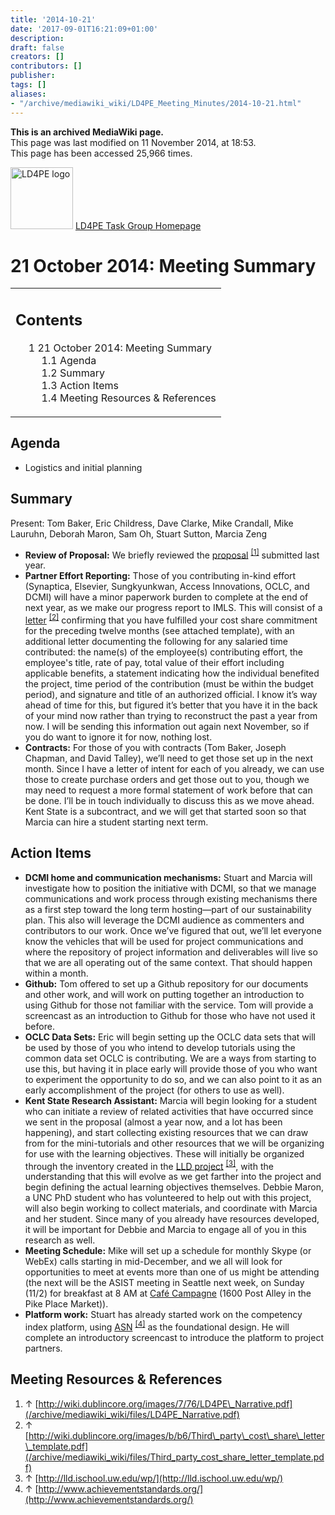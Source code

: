 ```yaml
---
title: '2014-10-21'
date: '2017-09-01T16:21:09+01:00'
description: 
draft: false
creators: []
contributors: []
publisher: 
tags: []
aliases:
- "/archive/mediawiki_wiki/LD4PE_Meeting_Minutes/2014-10-21.html"
---
```


 **This is an archived MediaWiki page.**  
This page was last modified on 11 November 2014, at 18:53.  
This page has been accessed 25,966 times.

[<img alt="LD4PE logo" src="/archive/mediawiki_wiki/images/Ld4pe.png" width="100" height="99">](/archive/mediawiki_wiki/images/Ld4pe.png "LD4PE logo") [LD4PE Task Group Homepage](/archive/mediawiki_wiki/Pet/ld4pe)

# 21 October 2014: Meeting Summary 
<table id="toc" class="toc">
  <tr>
    <td>
      <div id="toctitle">
        <h2>Contents</h2>
      </div>
      <ul>
        <li class="toclevel-1 tocsection-1">
          <a href="#21_October_2014:_Meeting_Summary"><span class="tocnumber">1</span> <span class="toctext">21 October 2014: Meeting Summary</span></a>
          <ul>
            <li class="toclevel-2 tocsection-2"><a href="#Agenda"><span class="tocnumber">1.1</span> <span class="toctext">Agenda</span></a></li>
            <li class="toclevel-2 tocsection-3"><a href="#Summary"><span class="tocnumber">1.2</span> <span class="toctext">Summary</span></a></li>
            <li class="toclevel-2 tocsection-4"><a href="#Action_Items"><span class="tocnumber">1.3</span> <span class="toctext">Action Items</span></a></li>
            <li class="toclevel-2 tocsection-5"><a href="#Meeting_Resources_.26_References"><span class="tocnumber">1.4</span> <span class="toctext">Meeting Resources &amp; References</span></a></li>
          </ul>
        </li>
      </ul>
    </td>
  </tr>
</table>


## Agenda 

- Logistics and initial planning

## Summary 

Present: Tom Baker, Eric Childress, Dave Clarke, Mike Crandall, Mike Lauruhn, Deborah Maron, Sam Oh, Stuart Sutton, Marcia Zeng

- **Review of Proposal:** We briefly reviewed the [proposal](/archive/mediawiki_wiki/files/LD4PE_Narrative.pdf) <sup id="cite_ref-0" class="reference"><a href="#cite_note-0">[1]</a></sup> submitted last year.
- **Partner Effort Reporting:** Those of you contributing in-kind effort (Synaptica, Elsevier, Sungkyunkwan, Access Innovations, OCLC, and DCMI) will have a minor paperwork burden to complete at the end of next year, as we make our progress report to IMLS. This will consist of a [letter](/archive/mediawiki_wiki/files/Third_party_cost_share_letter_template.pdf) <sup id="cite_ref-1" class="reference"><a href="#cite_note-1">[2]</a></sup> confirming that you have fulfilled your cost share commitment for the preceding twelve months (see attached template), with an additional letter documenting the following for any salaried time contributed: the name(s) of the employee(s) contributing effort, the employee's title, rate of pay, total value of their effort including applicable benefits, a statement indicating how the individual benefited the project, time period of the contribution (must be within the budget period), and signature and title of an authorized official. I know it’s way ahead of time for this, but figured it’s better that you have it in the back of your mind now rather than trying to reconstruct the past a year from now. I will be sending this information out again next November, so if you do want to ignore it for now, nothing lost.
- **Contracts:** For those of you with contracts (Tom Baker, Joseph Chapman, and David Talley), we’ll need to get those set up in the next month. Since I have a letter of intent for each of you already, we can use those to create purchase orders and get those out to you, though we may need to request a more formal statement of work before that can be done. I’ll be in touch individually to discuss this as we move ahead. Kent State is a subcontract, and we will get that started soon so that Marcia can hire a student starting next term.

## Action Items 

- **DCMI home and communication mechanisms:** Stuart and Marcia will investigate how to position the initiative with DCMI, so that we manage communications and work process through existing mechanisms there as a first step toward the long term hosting—part of our sustainability plan. This also will leverage the DCMI audience as commenters and contributors to our work. Once we’ve figured that out, we’ll let everyone know the vehicles that will be used for project communications and where the repository of project information and deliverables will live so that we are all operating out of the same context. That should happen within a month.
- **Github:** Tom offered to set up a Github repository for our documents and other work, and will work on putting together an introduction to using Github for those not familiar with the service. Tom will provide a screencast as an introduction to Github for those who have not used it before.
- **OCLC Data Sets:** Eric will begin setting up the OCLC data sets that will be used by those of you who intend to develop tutorials using the common data set OCLC is contributing. We are a ways from starting to use this, but having it in place early will provide those of you who want to experiment the opportunity to do so, and we can also point to it as an early accomplishment of the project (for others to use as well).
- **Kent State Research Assistant:** Marcia will begin looking for a student who can initiate a review of related activities that have occurred since we sent in the proposal (almost a year now, and a lot has been happening), and start collecting existing resources that we can draw from for the mini-tutorials and other resources that we will be organizing for use with the learning objectives. These will initially be organized through the inventory created in the [LLD project](http://lld.ischool.uw.edu/wp/) <sup id="cite_ref-2" class="reference"><a href="#cite_note-2">[3]</a></sup>, with the understanding that this will evolve as we get farther into the project and begin defining the actual learning objectives themselves. Debbie Maron, a UNC PhD student who has volunteered to help out with this project, will also begin working to collect materials, and coordinate with Marcia and her student. Since many of you already have resources developed, it will be important for Debbie and Marcia to engage all of you in this research as well.
- **Meeting Schedule:** Mike will set up a schedule for monthly Skype (or WebEx) calls starting in mid-December, and we all will look for opportunities to meet at events more than one of us might be attending (the next will be the ASIST meeting in Seattle next week, on Sunday (11/2) for breakfast at 8 AM at [Café Campagne](http://cafecampagne.com/) (1600 Post Alley in the Pike Place Market)).
- **Platform work:** Stuart has already started work on the competency index platform, using [ASN](http://www.achievementstandards.org/) <sup id="cite_ref-3" class="reference"><a href="#cite_note-3">[4]</a></sup> as the foundational design. He will complete an introductory screencast to introduce the platform to project partners.

## Meeting Resources & References 

1. ↑ [http://wiki.dublincore.org/images/7/76/LD4PE\_Narrative.pdf](/archive/mediawiki_wiki/files/LD4PE_Narrative.pdf)
2. ↑ [http://wiki.dublincore.org/images/b/b6/Third\_party\_cost\_share\_letter\_template.pdf](/archive/mediawiki_wiki/files/Third_party_cost_share_letter_template.pdf)
3. ↑ [http://lld.ischool.uw.edu/wp/](http://lld.ischool.uw.edu/wp/)
4. ↑ [http://www.achievementstandards.org/](http://www.achievementstandards.org/)


